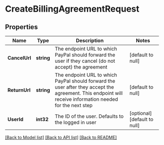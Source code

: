 # CreateBillingAgreementRequest

## Properties
Name | Type | Description | Notes
------------ | ------------- | ------------- | -------------
**CancelUrl** | **string** | The endpoint URL to which PayPal should forward the user if they cancel (do not accept) the agreement | [default to null]
**ReturnUrl** | **string** | The endpoint URL to which PayPal should forward the user after they accept the agreement. This endpoint will receive information needed for the next step | [default to null]
**UserId** | **int32** | The ID of the user. Defaults to the logged in user | [optional] [default to null]

[[Back to Model list]](../README.md#documentation-for-models) [[Back to API list]](../README.md#documentation-for-api-endpoints) [[Back to README]](../README.md)


